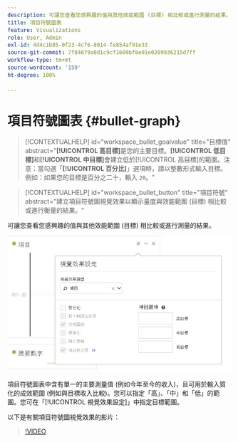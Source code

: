 ```yaml
---
description: 可讓您查看您感興趣的值與其他效能範圍 (目標) 相比較或進行測量的結果。
title: 項目符號圖表
feature: Visualizations
role: User, Admin
exl-id: 4d4c1b85-0f23-4cf6-8014-fe854af91e33
source-git-commit: 7f84679a0d1c9cf1609bf8e01e0209936215d7ff
workflow-type: tm+mt
source-wordcount: '159'
ht-degree: 100%

---
```


# 項目符號圖表 {#bullet-graph}

<!-- markdownlint-disable MD034 -->

>[!CONTEXTUALHELP]
>id="workspace_bullet_goalvalue"
>title="目標值"
>abstract="**[!UICONTROL 高目標]**&#x200B;是您的主要目標。**[!UICONTROL 低目標]**&#x200B;和&#x200B;**[!UICONTROL 中目標]**&#x200B;會建立低於[!UICONTROL 高目標]的範圍。注意：當勾選「**[!UICONTROL 百分比]**」選項時，請以整數形式輸入目標。例如：如果您的目標是百分之二十，輸入 `20`。"

<!-- markdownlint-enable MD034 -->

<!-- markdownlint-disable MD034 -->

>[!CONTEXTUALHELP]
>id="workspace_bullet_button"
>title="項目符號"
>abstract="建立項目符號圖視覺效果以顯示量度與效能範圍 (目標) 相比較或進行衡量的結果。"

<!-- markdownlint-enable MD034 -->

可讓您查看您感興趣的值與其他效能範圍 (目標) 相比較或進行測量的結果。

![](assets/bullet-image.png)

項目符號圖表中含有單一的主要測量值 (例如今年至今的收入)，且可用於輸入質化的成效範圍 (例如與目標收入比較)。您可以指定「高」、「中」和「低」的範圍。您可在「[!UICONTROL 視覺效果設定]」中指定目標範圍。

以下是有關項目符號圖視覺效果的影片：

>[!VIDEO](https://video.tv.adobe.com/v/23989/?quality=12)
